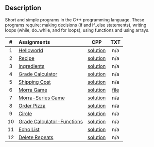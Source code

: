 ## Description
Short and simple programs in the C++ programming language. These programs require: making decisions (if and if..else statements), writing loops (while, do..while, and for loops), using functions and using arrays.

| # | Assignments | CPP | TXT |
|:---:|:---|:---:|:---:|
| 1 | [Helloworld](assignments/01-helloworld/docs/FA_A1_HelloWorld.pdf) | [solution](./assignments/01-helloworld/HelloWorld.cpp) | n/a |
| 2 | [Recipe](assignments/02-recipe/docs/FA_A2_Recipe.pdf) | [solution](./assignments/02-recipe/recipe.cpp) | n/a | 
| 3 | [Ingredients](assignments/03-ingredients/docs/FA_A3_Ingredient.pdf) | [solution](./assignments/03-ingredients/ingredients.cpp) | n/a | 
| 4 | [Grade Calculator](assignments/04-gradeCalc/docs/FA_A4_gradeCalc.pdf) | [solution](./assignments/04-gradeCalc/gradeCalc.cpp) | n/a | 
| 5 | [Shipping Cost](assignments/05-shippingCost/docs/FA_A5_shipping_Cost.pdf) | [solution](./assignments/05-shippingCost/shippingCost.cpp) | n/a | 
| 6 | [Morra Game](assignments/06-morra/docs/FA_A6_Morra.pdf) | [solution](./assignments/06-morra/morra.cpp) |  [file](./assignments/06-morra/result.txt) |
| 7 | [Morra-Series Game](assignments/07-morreSeries/docs/FA_A7_MorraSerries.pdf) | [solution](./assignments/07-morreSeries/morraSeries.cpp) | n/a | 
| 8 | [Order Pizza](assignments/08-pizza/docs/FA_A8_Pizza.pdf) | [solution](./assignments/08-pizza/pizza.cpp) | n/a |
| 9 | [Circle](assignments/09-circleArea/docs/FA_A9CircleArea.pdf) | [solution](./assignments/09-circleArea/circleArea.cpp) | n/a | 
| 10 | [Grade Calculator-Functions](assignments/10-gradeCalc2/) | [solution](./assignments/10-gradeCalc2/gradeCalc_2.cpp) | n/a | 
| 11 | [Echo List](assignments/11-echoList/) | [solution](./assignments/11-echoList/echoAList.cpp) | n/a | 
| 12 | [Delete Repeats](assignments/12-deleteRepeats/docs/FA_A12_DeleteRepeats.pdf) | [solution](./assignments/12-deleteRepeats/deleteRepeats.cpp) | n/a |  
